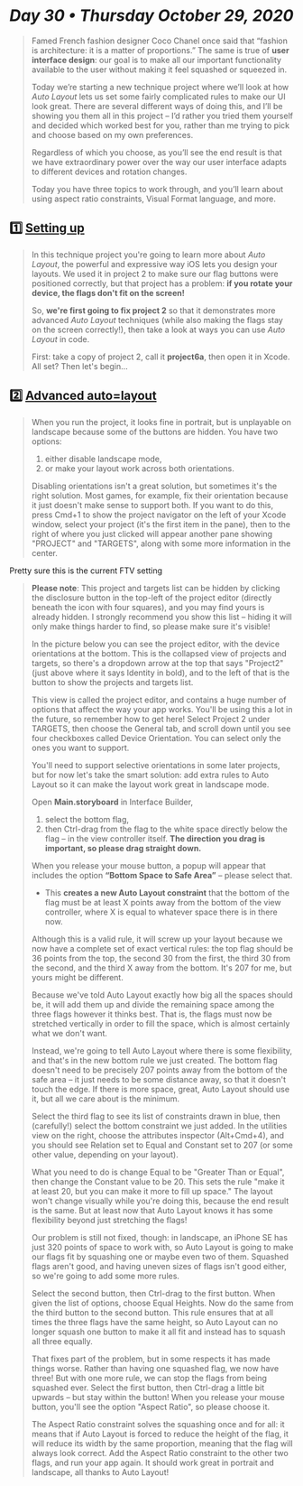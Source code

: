 # *Day 30 • Thursday October 29, 2020*

>Famed French fashion designer Coco Chanel once said that “fashion is architecture: it is a matter of proportions.” The same is true of **user interface design**: our goal is to make all our important functionality available to the user without making it feel squashed or squeezed in.
>
>Today we’re starting a new technique project where we’ll look at how _Auto Layout_ lets us set some fairly complicated rules to make our UI look great. There are several different ways of doing this, and I’ll be showing you them all in this project – I’d rather you tried them yourself and decided which worked best for you, rather than me trying to pick and choose based on my own preferences.
>
>Regardless of which you choose, as you’ll see the end result is that we have extraordinary power over the way our user interface adapts to different devices and rotation changes.
>
>Today you have three topics to work through, and you’ll learn about using aspect ratio constraints, Visual Format language, and more.

## :one: [Setting up](https://www.hackingwithswift.com/read/6/1/setting-up) 

>In this technique project you're going to learn more about _Auto Layout_, the powerful and expressive way iOS lets you design your layouts. We used it in project 2 to make sure our flag buttons were positioned correctly, but that project has a problem: **if you rotate your device, the flags don't fit on the screen!**
>
>So, **we're first going to fix project 2** so that it demonstrates more advanced _Auto Layout_ techniques (while also making the flags stay on the screen correctly!), then take a look at ways you can use _Auto Layout_ in code.
>
>First: take a copy of project 2, call it **project6a**, then open it in Xcode. All set? Then let's begin…

## :two:  [Advanced auto=layout](https://www.hackingwithswift.com/read/6/2/advanced-auto-layout) 

>When you run the project, it looks fine in portrait, but is unplayable on landscape because some of the buttons are hidden. You have two options: 
> 1) either disable landscape mode, 
> 2) or make your layout work across both orientations.
>
>Disabling orientations isn't a great solution, but sometimes it's the right solution. Most games, for example, fix their orientation because it just doesn't make sense to support both. If you want to do this, press Cmd+1 to show the project navigator on the left of your Xcode window, select your project (it's the first item in the pane), then to the right of where you just clicked will appear another pane showing "PROJECT" and "TARGETS", along with some more information in the center.

Pretty sure this is the current FTV setting

>**Please note**: This project and targets list can be hidden by clicking the disclosure button in the top-left of the project editor (directly beneath the icon with four squares), and you may find yours is already hidden. I strongly recommend you show this list – hiding it will only make things harder to find, so please make sure it's visible!
>
>In the picture below you can see the project editor, with the device orientations at the bottom. This is the collapsed view of projects and targets, so there's a dropdown arrow at the top that says "Project2" (just above where it says Identity in bold), and to the left of that is the button to show the projects and targets list.
>
>This view is called the project editor, and contains a huge number of options that affect the way your app works. You'll be using this a lot in the future, so remember how to get here! Select Project 2 under TARGETS, then choose the General tab, and scroll down until you see four checkboxes called Device Orientation. You can select only the ones you want to support.
>
>You'll need to support selective orientations in some later projects, but for now let's take the smart solution: add extra rules to Auto Layout so it can make the layout work great in landscape mode.
>
>Open **Main.storyboard** in Interface Builder, 
>1) select the bottom flag, 
>2) then Ctrl-drag from the flag to the white space directly below the flag – in the view controller itself. **The direction you drag is important, so please drag straight down.**
>
>When you release your mouse button, a popup will appear that includes the option **“Bottom Space to Safe Area”** – please select that. 
>* This **creates a new Auto Layout constraint** that the bottom of the flag must be at least X points away from the bottom of the view controller, where X is equal to whatever space there is in there now.
>
>Although this is a valid rule, it will screw up your layout because we now have a complete set of exact vertical rules: the top flag should be 36 points from the top, the second 30 from the first, the third 30 from the second, and the third X away from the bottom. It's 207 for me, but yours might be different.
>
>Because we've told Auto Layout exactly how big all the spaces should be, it will add them up and divide the remaining space among the three flags however it thinks best. That is, the flags must now be stretched vertically in order to fill the space, which is almost certainly what we don't want.
>
>Instead, we're going to tell Auto Layout where there is some flexibility, and that's in the new bottom rule we just created. The bottom flag doesn't need to be precisely 207 points away from the bottom of the safe area – it just needs to be some distance away, so that it doesn't touch the edge. If there is more space, great, Auto Layout should use it, but all we care about is the minimum.
>
>Select the third flag to see its list of constraints drawn in blue, then (carefully!) select the bottom constraint we just added. In the utilities view on the right, choose the attributes inspector (Alt+Cmd+4), and you should see Relation set to Equal and Constant set to 207 (or some other value, depending on your layout).
>
>What you need to do is change Equal to be "Greater Than or Equal", then change the Constant value to be 20. This sets the rule "make it at least 20, but you can make it more to fill up space." The layout won't change visually while you're doing this, because the end result is the same. But at least now that Auto Layout knows it has some flexibility beyond just stretching the flags!
>
>Our problem is still not fixed, though: in landscape, an iPhone SE has just 320 points of space to work with, so Auto Layout is going to make our flags fit by squashing one or maybe even two of them. Squashed flags aren't good, and having uneven sizes of flags isn't good either, so we're going to add some more rules.
>
>Select the second button, then Ctrl-drag to the first button. When given the list of options, choose Equal Heights. Now do the same from the third button to the second button. This rule ensures that at all times the three flags have the same height, so Auto Layout can no longer squash one button to make it all fit and instead has to squash all three equally.
>
>That fixes part of the problem, but in some respects it has made things worse. Rather than having one squashed flag, we now have three! But with one more rule, we can stop the flags from being squashed ever. Select the first button, then Ctrl-drag a little bit upwards – but stay within the button! When you release your mouse button, you'll see the option "Aspect Ratio", so please choose it.
>
>The Aspect Ratio constraint solves the squashing once and for all: it means that if Auto Layout is forced to reduce the height of the flag, it will reduce its width by the same proportion, meaning that the flag will always look correct. Add the Aspect Ratio constraint to the other two flags, and run your app again. It should work great in portrait and landscape, all thanks to Auto Layout!
